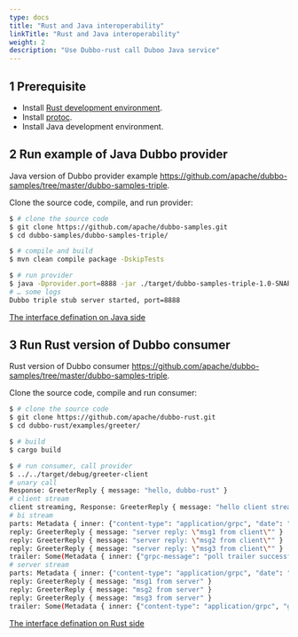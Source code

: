 ```yaml
---
type: docs
title: "Rust and Java interoperability"
linkTitle: "Rust and Java interoperability"
weight: 2
description: "Use Dubbo-rust call Duboo Java service"
---
```


## 1 Prerequisite
- Install [Rust development environment](https://rustup.rs/).
- Install [protoc](https://grpc.io/docs/protoc-installation/).
- Install Java development environment.

## 2 Run example of Java Dubbo provider

Java version of Dubbo provider example <https://github.com/apache/dubbo-samples/tree/master/dubbo-samples-triple>.

Clone the source code, compile, and run provider:

```sh
$ # clone the source code
$ git clone https://github.com/apache/dubbo-samples.git
$ cd dubbo-samples/dubbo-samples-triple/

$ # compile and build
$ mvn clean compile package -DskipTests

$ # run provider
$ java -Dprovider.port=8888 -jar ./target/dubbo-samples-triple-1.0-SNAPSHOT.jar
# … some logs
Dubbo triple stub server started, port=8888
```

[The interface defination on Java side](https://github.com/apache/dubbo-samples/blob/master/dubbo-samples-triple/src/main/proto/greeter.proto)

## 3 Run Rust version of  Dubbo consumer

Rust version of Dubbo consumer <https://github.com/apache/dubbo-samples/tree/master/dubbo-samples-triple>.

Clone the source code, compile and run consumer:

```sh
$ # clone the source code
$ git clone https://github.com/apache/dubbo-rust.git
$ cd dubbo-rust/examples/greeter/

$ # build
$ cargo build

$ # run consumer, call provider
$ ../../target/debug/greeter-client
# unary call
Response: GreeterReply { message: "hello, dubbo-rust" }
# client stream
client streaming, Response: GreeterReply { message: "hello client streaming" }
# bi stream
parts: Metadata { inner: {"content-type": "application/grpc", "date": "Wed, 28 Sep 2022 23:54:56 GMT"} }
reply: GreeterReply { message: "server reply: \"msg1 from client\"" }
reply: GreeterReply { message: "server reply: \"msg2 from client\"" }
reply: GreeterReply { message: "server reply: \"msg3 from client\"" }
trailer: Some(Metadata { inner: {"grpc-message": "poll trailer successfully.", "grpc-accept-encoding": "gzip,identity", "content-type": "application/grpc", "grpc-status": "0"} })
# server stream
parts: Metadata { inner: {"content-type": "application/grpc", "date": "Wed, 28 Sep 2022 23:54:56 GMT"} }
reply: GreeterReply { message: "msg1 from server" }
reply: GreeterReply { message: "msg2 from server" }
reply: GreeterReply { message: "msg3 from server" }
trailer: Some(Metadata { inner: {"content-type": "application/grpc", "grpc-message": "poll trailer successfully.", "grpc-accept-encoding": "gzip,identity", "grpc-status": "0"} })
```

[The interface defination on Rust side](https://github.com/apache/dubbo-rust/blob/main/examples/greeter/proto/greeter.proto)
